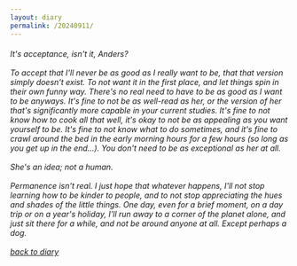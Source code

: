 ```yaml
---
layout: diary
permalink: /20240911/
---
```

<div class="text">
    <h6 class="mt-1 ms-1">
        It's acceptance, isn't it, Anders?<br/><br/>
        To accept that I'll never be as good as I really want to be, that that version simply doesn't exist. To not want it in the first place, and let things spin in their own funny way. There's no real need to have to be as good as I want to be anyways. It's fine to not be as well-read as her, or the version of her that's significantly more capable in your current studies. It's fine to not know how to cook all that well, it's okay to not be as appealing as you want yourself to be. It's fine to not know what to do sometimes, and it's fine to crawl around the bed in the early morning hours for a few hours (so long as you get up in the end...). You don't need to be as exceptional as her at all.<br/><br/>
        She's an idea; not a human.<br/><br/>
        Permanence isn't real. I just hope that whatever happens, I'll not stop learning how to be kinder to people, and to not stop appreciating the hues and shades of the little things. One day, even for a brief moment, on a day trip or on a year's holiday, I'll run away to a corner of the planet alone, and just sit there for a while, and not be around anyone at all. Except perhaps a dog. <br/><br/>
        <a href="/diary/">back to diary</a>
    </h6>
</div>